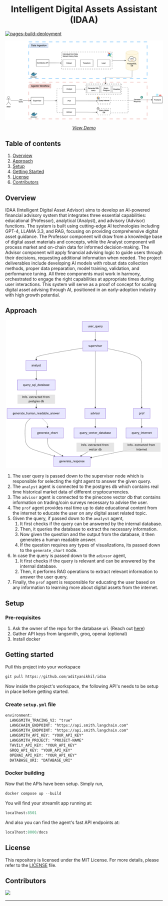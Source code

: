 
<h1>
<center>
Intelligent Digital Assets Assistant (IDAA)
</center>
</h1>

[![pages-build-deployment](https://github.com/adityanikhil/IDAA/actions/workflows/pages/pages-build-deployment/badge.svg)](https://github.com/adityanikhil/IDAA/actions/workflows/pages/pages-build-deployment)

<p align="center">
    <img src="assets/architecture.png" width="700" alt="Thumbnail">
</p>
<p align="center">
  <a href="https://www.youtube.com/watch?v=77j7a_dnGb4&ab_channel=AdityaNikhil"><em>View Demo</em></a>
</p>

## Table of contents
1. [Overview](#overview)
2. [Approach](#approach)
3. [Setup](#setup)
4. [Getting Started](#getting-started)
5. [License](#license)
6. [Contributors](#contributors)

## Overview
IDAA (Intelligent Digital Asset Advisor) aims to develop an AI-powered financial advisory system that integrates three essential capabilities: educational (Professor), analytical (Analyst), and advisory (Advisor) functions. The system is built using cutting-edge AI technologies including GPT-4, LLAMA 3.3, and RAG, focusing on providing comprehensive digital asset guidance. The Professor component will draw from a knowledge base of digital asset materials and concepts, while the Analyst component will process market and on-chain data for informed decision-making. The Advisor component will apply financial advising logic to guide users through their decisions, requesting additional information when needed. The project deliverables include developing AI models with robust data collection methods, proper data preparation, model training, validation, and performance tuning. All three components must work in harmony, orchestrated to engage the right capabilities at appropriate times during user interactions. This system will serve as a proof of concept for scaling digital asset advising through AI, positioned in an early-adoption industry with high growth potential.

## Approach
<p align="center">
    <img src="assets/mermaid.png" width="500" alt="mermaid">
</p>

1. The user query is passed down to the supervisor node which is responsible for selecting the right agent to answer the given query. 
2. The `analyst` agent is connected to the postgres db which contains real time historical market data of different cryptocurrencies.
3. The `advisor` agent is connected to the pinecone vector db that contains information on trading/coin surveys necessary to advise the user.
4. The `prof` agent provides real time up to date educational content from the internet to educate the user on any digital asset related topic.
4. Given the query, if passed down to the `analyst` agent,
    1. It first checks if the query can be answered by the internal database.
    2. Then, it queries the database to extract the necessary information.
    3. Now given the question and the output from the database, it then generates a human readable answer.
    4. If the question requires any types of visualizations, its passed down to the `generate_chart` node.
5. In case the query is passed down to the `adivsor` agent,
    1. It first checks if the query is relevant and can be answered by the internal database.
    2. Then, it performs RAG operations to extract relevant information to answer the user query. 
6. Finally, the `prof` agent is responsible for educating the user based on any information to learning more about digital assets from the internet. 


## Setup

### Pre-requisites
1. Ask the owner of the repo for the database uri. (Reach out [here](https://linkedin.com/in/aditya-nikhil))
2. Gather API keys from langsmith, groq, openai (optional)
3. Install docker

## Getting started
Pull this project into your workspace
```python
git pull https://github.com/adityanikhil/idaa
```
Now inside the project's workspace, the following API's needs to be setup in place before getting started.

### Create `setup.yml` file
```shell
environment:
  LANGSMITH_TRACING_V2: "true"
  LANGCHAIN_ENDPOINT: "https://api.smith.langchain.com"
  LANGSMITH_ENDPOINT: "https://api.smith.langchain.com"
  LANGSMITH_API_KEY: "YOUR_API_KEY"
  LANGSMITH_PROJECT: "PROJECT-NAME"
  TAVILY_API_KEY: "YOUR_API_KEY"
  GROQ_API_KEY: "YOUR_API_KEY"
  OPENAI_API_KEY: "YOUR_API_KEY" 
  DATABASE_URI: "DATABASE_URI"
```

### Docker building

Now that the APIs have been setup. Simply run, 

```python
docker compose up --build
```

You will find your streamlit app running at: 
```python
localhost:8501
```

And also you can find the agent's fast API endpoints at:
```python 
localhost:8000/docs
```

## License
This repository is licensed under the MIT License. For more details, please refer to the [LICENSE](LICENSE) file.

## Contributors
<a href="https://github.com/AdityaNikhil/IDAA/graphs/contributors">
  <img src="https://contrib.rocks/image?repo=AdityaNikhil/IDAA" />
</a>

---
